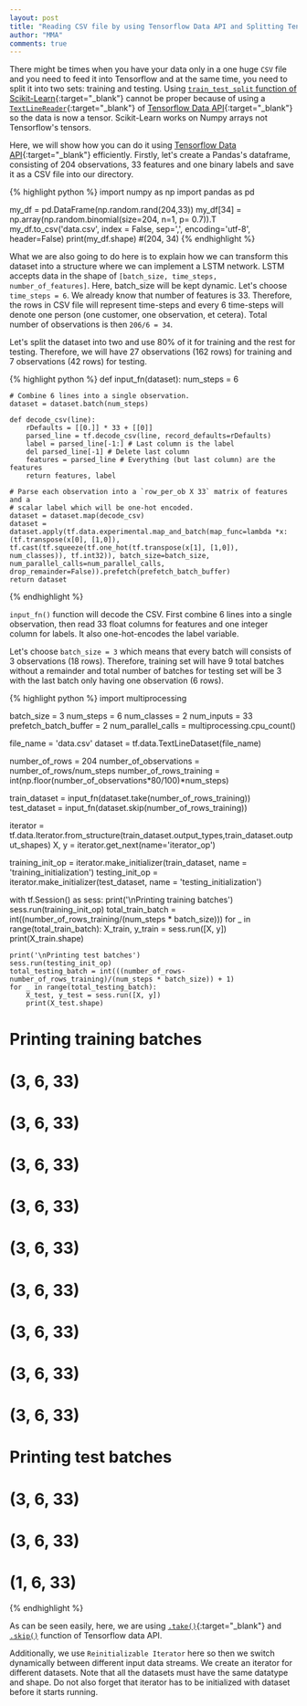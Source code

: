 ```yaml
---
layout: post
title: "Reading CSV file by using Tensorflow Data API and Splitting Tensor into Training and Test Sets for LSTM"
author: "MMA"
comments: true
---
```


There might be times when you have your data only in a one huge `CSV` file and you need to feed it into Tensorflow and at the same time, you need to split it into two sets: training and testing. Using [`train_test_split` function of Scikit-Learn](https://scikit-learn.org/stable/modules/generated/sklearn.model_selection.train_test_split.html){:target="_blank"} cannot be proper because of using a [`TextLineReader`](https://www.tensorflow.org/api_docs/python/tf/data/TextLineDataset){:target="_blank"} of [Tensorflow Data API](https://www.tensorflow.org/api_docs/python/tf/data){:target="_blank"} so the data is now a tensor. Scikit-Learn works on Numpy arrays not Tensorflow's tensors.

Here, we will show how you can do it using [Tensorflow Data API](https://www.tensorflow.org/api_docs/python/tf/data){:target="_blank"} efficiently. Firstly, let's create a Pandas's dataframe, consisting of 204 observations, 33 features and one binary labels and save it as a CSV file into our directory.

{% highlight python %}
import numpy as np
import pandas as pd

my_df  = pd.DataFrame(np.random.rand(204,33))
my_df[34] = np.array(np.random.binomial(size=204, n=1, p= 0.7)).T
my_df.to_csv('data.csv', index = False, sep=',', encoding='utf-8', header=False)
print(my_df.shape)
#(204, 34)
{% endhighlight %}

What we are also going to do here is to explain how we can transform this dataset into a structure where we can implement a LSTM network. LSTM accepts data in the shape of `[batch_size, time_steps, number_of_features]`. Here, batch_size will be kept dynamic. Let's choose `time_steps = 6`. We already know that number of features is 33. Therefore, the rows in CSV file will represent time-steps and every 6 time-steps will denote one person (one customer, one observation, et cetera). Total number of observations is then `206/6 = 34`. 

Let's split the dataset into two and use $80\%$ of it for training and the rest for testing. Therefore, we will have 27 observations (162 rows) for training and 7 observations (42 rows) for testing.

{% highlight python %}
def input_fn(dataset):
    num_steps = 6
    
    # Combine 6 lines into a single observation.   
    dataset = dataset.batch(num_steps)

    def decode_csv(line):
        rDefaults = [[0.]] * 33 + [[0]] 
        parsed_line = tf.decode_csv(line, record_defaults=rDefaults)
        label = parsed_line[-1:] # Last column is the label
        del parsed_line[-1] # Delete last column
        features = parsed_line # Everything (but last column) are the features
        return features, label

    # Parse each observation into a `row_per_ob X 33` matrix of features and a
    # scalar label which will be one-hot encoded.
    dataset = dataset.map(decode_csv)
    dataset = dataset.apply(tf.data.experimental.map_and_batch(map_func=lambda *x:(tf.transpose(x[0], [1,0]), tf.cast(tf.squeeze(tf.one_hot(tf.transpose(x[1], [1,0]), num_classes)), tf.int32)), batch_size=batch_size, num_parallel_calls=num_parallel_calls, drop_remainder=False)).prefetch(prefetch_batch_buffer)
    return dataset
{% endhighlight %}

`input_fn()` function will decode the CSV. First combine 6 lines into a single observation, then read 33 float columns for features and one integer column for labels. It also one-hot-encodes the label variable. 

Let's choose `batch_size = 3` which means that every batch will consists of 3 observations (18 rows). Therefore, training set will have 9 total batches without a remainder and total number of batches for testing set will be 3 with the last batch only having one observation (6 rows).

{% highlight python %}
import multiprocessing

batch_size = 3
num_steps = 6
num_classes = 2
num_inputs = 33
prefetch_batch_buffer = 2
num_parallel_calls = multiprocessing.cpu_count()

file_name = 'data.csv'
dataset = tf.data.TextLineDataset(file_name)

number_of_rows = 204
number_of_observations = number_of_rows/num_steps
number_of_rows_training = int(np.floor(number_of_observations*80/100)*num_steps)

train_dataset = input_fn(dataset.take(number_of_rows_training))
test_dataset = input_fn(dataset.skip(number_of_rows_training))

iterator = tf.data.Iterator.from_structure(train_dataset.output_types,train_dataset.output_shapes)
X, y = iterator.get_next(name='iterator_op')

training_init_op = iterator.make_initializer(train_dataset, name = 'training_initialization')
testing_init_op = iterator.make_initializer(test_dataset, name = 'testing_initialization')

with tf.Session() as sess:
    print('\nPrinting training batches')
    sess.run(training_init_op)
    total_train_batch = int((number_of_rows_training/(num_steps * batch_size)))
    for _ in range(total_train_batch):
        X_train, y_train = sess.run([X, y])
        print(X_train.shape)
    
    print('\nPrinting test batches')
    sess.run(testing_init_op)
    total_testing_batch = int(((number_of_rows-number_of_rows_training)/(num_steps * batch_size)) + 1)
    for _ in range(total_testing_batch):
        X_test, y_test = sess.run([X, y])
        print(X_test.shape)

# Printing training batches
# (3, 6, 33)
# (3, 6, 33)
# (3, 6, 33)
# (3, 6, 33)
# (3, 6, 33)
# (3, 6, 33)
# (3, 6, 33)
# (3, 6, 33)
# (3, 6, 33)

# Printing test batches
# (3, 6, 33)
# (3, 6, 33)
# (1, 6, 33)
{% endhighlight %}

As can be seen easily, here, we are using [`.take()`](https://www.tensorflow.org/api_docs/python/tf/data/Dataset#take){:target="_blank"} and [`.skip()`](https://www.tensorflow.org/api_docs/python/tf/data/Dataset#skip) function of Tensorflow data API.

Additionally, we use `Reinitializable Iterator` here so then we switch dynamically between different input data streams. We create an iterator for different datasets. Note that all the datasets must have the same datatype and shape. Do not also forget that iterator has to be initialized with dataset before it starts running.